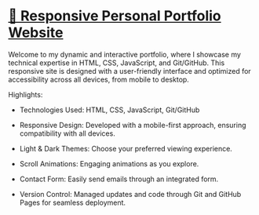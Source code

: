 # [💼 Responsive Personal Portfolio Website](https://tpthanh2006.github.io/)

Welcome to my dynamic and interactive portfolio, where I showcase my technical expertise in HTML, CSS, JavaScript, and Git/GitHub. This responsive site is designed with a user-friendly interface and optimized for accessibility across all devices, from mobile to desktop.

Highlights:
- Technologies Used: HTML, CSS, JavaScript, Git/GitHub

- Responsive Design: Developed with a mobile-first approach, ensuring compatibility with all devices.

- Light & Dark Themes: Choose your preferred viewing experience.

- Scroll Animations: Engaging animations as you explore.

- Contact Form: Easily send emails through an integrated form.

- Version Control: Managed updates and code through Git and GitHub Pages for seamless deployment.
